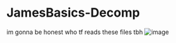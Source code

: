 # JamesBasics-Decomp
im gonna be honest who tf reads these files tbh
![image](https://user-images.githubusercontent.com/111145576/203426638-c5b409dd-6728-4a32-a2da-228fff4660c4.png)
